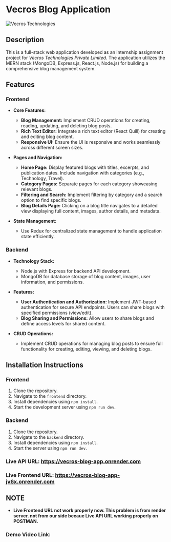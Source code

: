 # Vecros Blog Application

![Vecros Technologies](https://res.cloudinary.com/dq3pru6ji/image/upload/v1719732835/VECROS_dt1njw.png)

## Description

This is a full-stack web application developed as an internship assignment project for _*Vecros Technologies Private Limited*_. The application utilizes the MERN stack (MongoDB, Express.js, React.js, Node.js) for building a comprehensive blog management system.

## Features

### Frontend

- **Core Features:**

  - **Blog Management:** Implement CRUD operations for creating, reading, updating, and deleting blog posts.
  - **Rich Text Editor:** Integrate a rich text editor (React Quill) for creating and editing blog content.
  - **Responsive UI:** Ensure the UI is responsive and works seamlessly across different screen sizes.

- **Pages and Navigation:**

  - **Home Page:** Display featured blogs with titles, excerpts, and publication dates. Include navigation with categories (e.g., Technology, Travel).
  - **Category Pages:** Separate pages for each category showcasing relevant blogs.
  - **Filtering and Search:** Implement filtering by category and a search option to find specific blogs.
  - **Blog Details Page:** Clicking on a blog title navigates to a detailed view displaying full content, images, author details, and metadata.

- **State Management:**
  - Use Redux for centralized state management to handle application state efficiently.

### Backend

- **Technology Stack:**

  - Node.js with Express for backend API development.
  - MongoDB for database storage of blog content, images, user information, and permissions.

- **Features:**

  - **User Authentication and Authorization:** Implement JWT-based authentication for secure API endpoints. Users can share blogs with specified permissions (view/edit).
  - **Blog Sharing and Permissions:** Allow users to share blogs and define access levels for shared content.

- **CRUD Operations:**
  - Implement CRUD operations for managing blog posts to ensure full functionality for creating, editing, viewing, and deleting blogs.

## Installation Instructions

### Frontend

1. Clone the repository.
2. Navigate to the `frontend` directory.
3. Install dependencies using `npm install`.
4. Start the development server using `npm run dev`.

### Backend

1. Clone the repository.
2. Navigate to the `backend` directory.
3. Install dependencies using `npm install`.
4. Start the server using `npm run dev`.

### Live API URL: https://vecros-blog-app.onrender.com

### Live Frontend URL: https://vecros-blog-app-jv6x.onrender.com

## NOTE

- **Live Frontend URL not work properly now. This problem is from render server. not from our side becaue Live API URL working properly on POSTMAN.**

### Demo Video Link: 